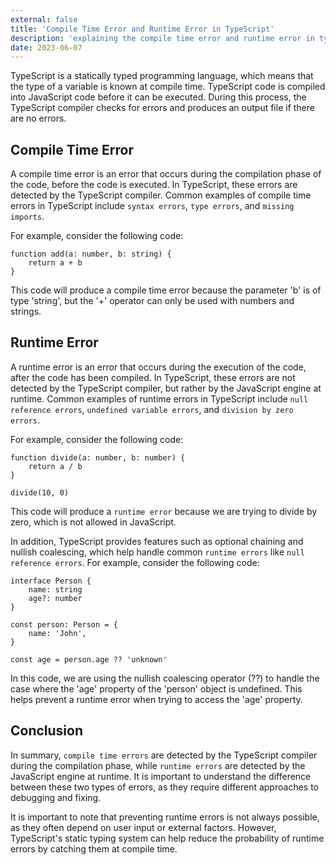 ```yaml
---
external: false
title: 'Compile Time Error and Runtime Error in TypeScript'
description: 'explaining the compile time error and runtime error in typescript using examples'
date: 2023-06-07
---
```


TypeScript is a statically typed programming language, which means that the type of a variable is known at compile time. TypeScript code is compiled into JavaScript code before it can be executed. During this process, the TypeScript compiler checks for errors and produces an output file if there are no errors.

## Compile Time Error

A compile time error is an error that occurs during the compilation phase of the code, before the code is executed. In TypeScript, these errors are detected by the TypeScript compiler. Common examples of compile time errors in TypeScript include `syntax errors`, `type errors`, and `missing imports`.

For example, consider the following code:

```tsx
function add(a: number, b: string) {
	return a + b
}
```

This code will produce a compile time error because the parameter 'b' is of type 'string', but the '+' operator can only be used with numbers and strings.

## Runtime Error

A runtime error is an error that occurs during the execution of the code, after the code has been compiled. In TypeScript, these errors are not detected by the TypeScript compiler, but rather by the JavaScript engine at runtime. Common examples of runtime errors in TypeScript include `null reference errors`, `undefined variable errors`, and `division by zero errors`.

For example, consider the following code:

```tsx
function divide(a: number, b: number) {
	return a / b
}

divide(10, 0)
```

This code will produce a `runtime error` because we are trying to divide by zero, which is not allowed in JavaScript.

In addition, TypeScript provides features such as optional chaining and nullish coalescing, which help handle common `runtime errors` like `null reference errors`. For example, consider the following code:

```tsx
interface Person {
	name: string
	age?: number
}

const person: Person = {
	name: 'John',
}

const age = person.age ?? 'unknown'
```

In this code, we are using the nullish coalescing operator (??) to handle the case where the 'age' property of the 'person' object is undefined. This helps prevent a runtime error when trying to access the 'age' property.

## Conclusion

In summary, `compile time errors` are detected by the TypeScript compiler during the compilation phase, while `runtime errors` are detected by the JavaScript engine at runtime. It is important to understand the difference between these two types of errors, as they require different approaches to debugging and fixing.

It is important to note that preventing runtime errors is not always possible, as they often depend on user input or external factors. However, TypeScript's static typing system can help reduce the probability of runtime errors by catching them at compile time.
